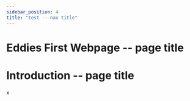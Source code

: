 ```yaml
---
sidebar_position: 4
title: "test -- nav title"
---
```


# Eddies First Webpage -- page title
# Introduction -- page title
x